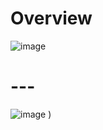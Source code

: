 # Overview

![image](https://github.com/aquecola/dotfiles/assets/81821381/46dc74bb-9fa7-40d7-a54e-c24fb1784172)
# ---
![image](https://github.com/aquecola/dotfiles/assets/81821381/c29c18b5-2451-4724-a7a4-453f3ed7c77e)
)

